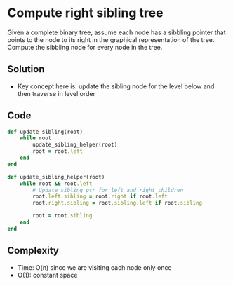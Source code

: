 # Compute right sibling tree
Given a complete binary tree, assume each node has a sibbling pointer that points to the node
to its right in the graphical representation of the tree. Compute the sibbling node for
every node in the tree.

## Solution
- Key concept here is: update the sibling node for the level below and then
  traverse in level order

## Code
```ruby
def update_sibling(root)
    while root
        update_sibling_helper(root)
        root = root.left
    end
end

def update_sibling_helper(root)
    while root && root.left
        # Update sibling ptr for left and right children
        root.left.sibling = root.right if root.left
        root.right.sibling = root.sibling.left if root.sibling

        root = root.sibling
    end
end
```

## Complexity
- Time: O(n) since we are visiting each node only once
- O(1): constant space


